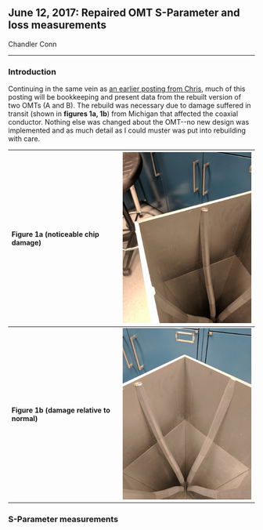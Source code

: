 ## June 12, 2017: Repaired OMT S-Parameter and loss measurements
Chandler Conn
<hr>

### Introduction
Continuing in the same vein as [an earlier posting from Chris](../20170321_new_omt "Click me! :)"), much of this posting will be bookkeeping and present data from the rebuilt version of two OMTs (A and B). The rebuild was necessary due to damage suffered in transit (shown in **figures 1a, 1b**) from Michigan that affected the coaxial conductor. Nothing else was changed about the OMT--no new design was implemented and as much detail as I could muster was put into rebuilding with care.

| **Figure 1a** (noticeable chip damage)| ![alt-text](../20170612_Repaired_OMT/IMG_20170609_154321.jpg "ouch!")|
|:---|:---|
| **Figure 1b (damage relative to normal)**| ![alt-text](../20170612_Repaired_OMT/IMG_20170609_154324.jpg "not so bad!")

### S-Parameter measurements

